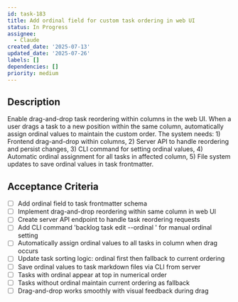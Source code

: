 ```yaml
---
id: task-183
title: Add ordinal field for custom task ordering in web UI
status: In Progress
assignee:
  - Claude
created_date: '2025-07-13'
updated_date: '2025-07-26'
labels: []
dependencies: []
priority: medium
---
```


## Description

Enable drag-and-drop task reordering within columns in the web UI. When a user drags a task to a new position within the same column, automatically assign ordinal values to maintain the custom order. The system needs: 1) Frontend drag-and-drop within columns, 2) Server API to handle reordering and persist changes, 3) CLI command for setting ordinal values, 4) Automatic ordinal assignment for all tasks in affected column, 5) File system updates to save ordinal values in task frontmatter.
## Acceptance Criteria

- [ ] Add ordinal field to task frontmatter schema
- [ ] Implement drag-and-drop reordering within same column in web UI
- [ ] Create server API endpoint to handle task reordering requests
- [ ] Add CLI command 'backlog task edit --ordinal <number>' for manual ordinal setting
- [ ] Automatically assign ordinal values to all tasks in column when drag occurs
- [ ] Update task sorting logic: ordinal first then fallback to current ordering
- [ ] Save ordinal values to task markdown files via CLI from server
- [ ] Tasks with ordinal appear at top in numerical order
- [ ] Tasks without ordinal maintain current ordering as fallback
- [ ] Drag-and-drop works smoothly with visual feedback during drag
